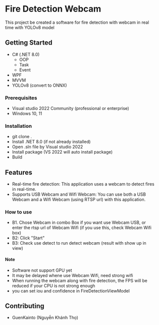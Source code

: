 # Fire Detection Webcam

This project be created a software for fire detection with webcam in real time with YOLOv8 model

## Getting Started

- C# (.NET 8.0)
  + OOP
  + Task
  + Event
- WPF
- MVVM
- YOLOv8 (convert to ONNX)

### Prerequisites

- Visual studio 2022 Community (professional or enterprise)
- Windows 10, 11


### Installation

- git clone .
- Install .NET 8.0 (if not already installed)
- Open .sln file by Visual studio 2022 
- Install package (VS 2022 will auto install package)
- Build

## Features
- Real-time fire detection: This application uses a webcam to detect fires in real-time.
- Supports USB Webcam and Wifi Webcam: You can use both a USB Webcam and a Wifi Webcam (using RTSP url) with this application.

### How to use

- B1. Chose Webcam in combo Box if you want use Webcam USB, or enter the rtsp url of Webcam Wifi (if you use this, check Webcam Wifi box)
- B2: Click "Start"
- B3: Check use detect to run detect webcam (result with show up in view)

#### Note

- Software not support GPU yet
- It may be delayed whene use Webcam Wifi, need strong wifi
- When running the webcam along with fire detection, the FPS will be reduced if your CPU is not strong enough
- you can set iou and confidence in FireDetectionViewModel 

## Contributing

- GuenKainto (Nguyễn Khánh Thọ)
